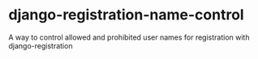 django-registration-name-control
================================

A way to control allowed and prohibited user names for registration with django-registration